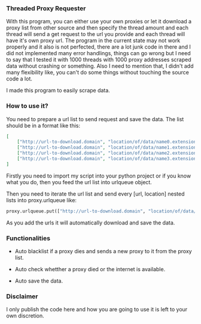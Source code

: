### Threaded Proxy Requester

With this program, you can either use your own proxies or let it download a proxy list from other source and then specify the thread amount and each thread will send a get request to the url you provide and each thread will have it's own proxy url. The program in the current state may not work properly and it also is not perfected, there are a lot junk code in there and I did not implemented many error handlings, things can go wrong but I need to say that I tested it with 1000 threads with 1000 proxy addresses scraped data without crashing or something. Also I need to mention that, I didn't add many flexibility like, you can't do some things without touching the source code a lot.

I made this program to easily scrape data.

### How to use it?

You need to prepare a url list to send request and save the data. The list should be in a format like this:
```json
[
	["http://url-to-download.domain", "location/of/data/name0.extension"],
	["http://url-to-download.domain", "location/of/data/name1.extension"],
	["http://url-to-download.domain", "location/of/data/name2.extension"],
	["http://url-to-download.domain", "location/of/data/name3.extension"]
]
```

Firstly you need to import my script into your python project or if you know what you do, then you feed the url list into urlqueue object.

Then you need to iterate the url list and send every [url, location] nested lists into proxy.urlqueue like:
```python
proxy.urlqueue.put(["http://url-to-download.domain", "location/of/data/name3.extension"]).
```

As you add the urls it will automatically download and save the data.

### Functionalities

- Auto blacklist if a proxy dies and sends a new proxy to it from the proxy list.

- Auto check whetther a proxy died or the internet is available.

- Auto save the data.

### Disclaimer

I only publish the code here and how you are going to use it is left to your own discretion.